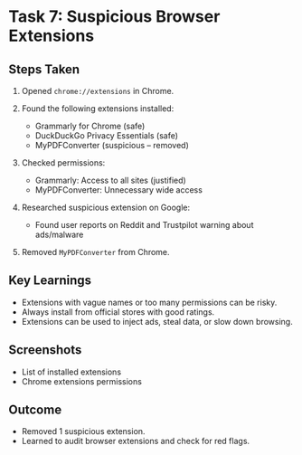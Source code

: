 # Task 7: Suspicious Browser Extensions

## Steps Taken
1. Opened `chrome://extensions` in Chrome.
2. Found the following extensions installed:
   - Grammarly for Chrome (safe)
   - DuckDuckGo Privacy Essentials (safe)
   - MyPDFConverter  (suspicious – removed)

3. Checked permissions:
   - Grammarly: Access to all sites (justified)
   - MyPDFConverter: Unnecessary wide access

4. Researched suspicious extension on Google:
   - Found user reports on Reddit and Trustpilot warning about ads/malware

5. Removed `MyPDFConverter` from Chrome.

## Key Learnings
- Extensions with vague names or too many permissions can be risky.
- Always install from official stores with good ratings.
- Extensions can be used to inject ads, steal data, or slow down browsing.

## Screenshots
-  List of installed extensions
- Chrome extensions permissions
## Outcome
- Removed 1 suspicious extension.
- Learned to audit browser extensions and check for red flags.

